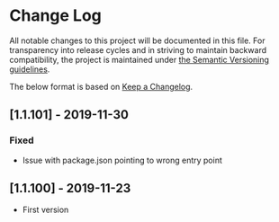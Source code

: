 # Change Log
All notable changes to this project will be documented in this file. For transparency into release cycles and in striving to maintain backward compatibility, the project is maintained under [the Semantic Versioning guidelines](https://semver.org/). 

The below format is based on [Keep a Changelog](http://keepachangelog.com/).
 
## [1.1.101] - 2019-11-30
### Fixed
- Issue with package.json pointing to wrong entry point

## [1.1.100] - 2019-11-23
 - First version

